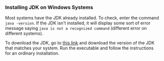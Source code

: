 ### Installing JDK on Windows Systems

Most systems have the JDK already installed. To check, enter the command `java -version`. If the JDK isn't installed, it will display some sort of error message saying `java is not a recognized command` (different error on different systems).

To download the JDK, go to [this link](http://www.oracle.com/technetwork/java/javase/downloads/jdk8-downloads-2133151.html) and download the version of the JDK that matches your system. Run the executable and follow the instructions for an ordinary installation.